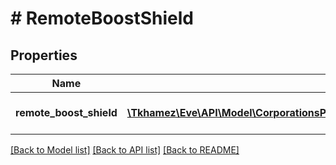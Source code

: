 # # RemoteBoostShield

## Properties

Name | Type | Description | Notes
------------ | ------------- | ------------- | -------------
**remote_boost_shield** | [**\Tkhamez\Eve\API\Model\CorporationsProjectsDetailConfigurationremoteboostshield**](CorporationsProjectsDetailConfigurationremoteboostshield.md) | Remote boost shield | [optional]

[[Back to Model list]](../../README.md#models) [[Back to API list]](../../README.md#endpoints) [[Back to README]](../../README.md)
